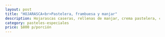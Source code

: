 ```yaml
---
layout: post
title: "HOJARASCA<br>Pastelera, frambuesa y manjar"
description: Hojarascas caseras, rellenas de manjar, crema pastelera, crema chantillí y mermelada de frambuesa.
category: pasteles-especiales
price: $800 p/porción
---
```

